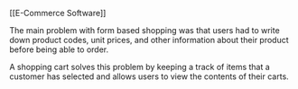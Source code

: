 
[[E-Commerce Software]]

The main problem with form based shopping was that users had to write down product codes, unit prices, and other information about their product before being able to order. 

A shopping cart solves this problem by keeping a track of items that a customer has selected and allows users to view the contents of their carts.